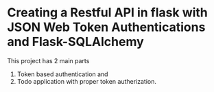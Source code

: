 # Creating a Restful API in flask with JSON Web Token Authentications and Flask-SQLAlchemy

This project has 2 main parts
1. Token based authentication and
2. Todo application with proper token autherization.